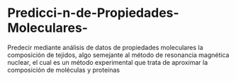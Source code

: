 # Predicci-n-de-Propiedades-Moleculares-
Predecir mediante análisis de datos de propiedades moleculares la composición de tejidos, algo semejante al método de resonancia magnética nuclear, el cual es un método experimental que trata de aproximar la composición de moléculas y proteínas
